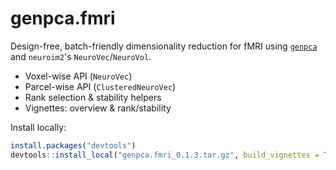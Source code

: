 # genpca.fmri

Design-free, batch-friendly dimensionality reduction for fMRI using
[`genpca`](https://github.com/bbuchsbaum/genpca) and `neuroim2`'s `NeuroVec`/`NeuroVol`.

- Voxel-wise API (`NeuroVec`)
- Parcel-wise API (`ClusteredNeuroVec`)
- Rank selection & stability helpers
- Vignettes: overview & rank/stability

Install locally:

```r
install.packages("devtools")
devtools::install_local("genpca.fmri_0.1.3.tar.gz", build_vignettes = TRUE, upgrade = "never")
```
